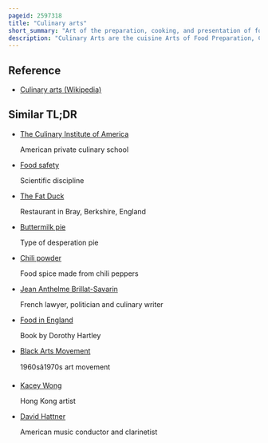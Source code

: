 ```yaml
---
pageid: 2597318
title: "Culinary arts"
short_summary: "Art of the preparation, cooking, and presentation of food"
description: "Culinary Arts are the cuisine Arts of Food Preparation, Cooking, and Presentation of Food, usually in the Form of Meals. People working in this Field especially in Establishments such as Restaurants are commonly called Chefs or Cooks although at its most general the Terms culinary Artist and Culinarian are also used. Table Manners are sometimes referred to as culinary Art."
---
```


## Reference

- [Culinary arts (Wikipedia)](https://en.wikipedia.org/?curid=2597318)

## Similar TL;DR

- [The Culinary Institute of America](/tldr/en/the-culinary-institute-of-america)

  American private culinary school

- [Food safety](/tldr/en/food-safety)

  Scientific discipline

- [The Fat Duck](/tldr/en/the-fat-duck)

  Restaurant in Bray, Berkshire, England

- [Buttermilk pie](/tldr/en/buttermilk-pie)

  Type of desperation pie

- [Chili powder](/tldr/en/chili-powder)

  Food spice made from chili peppers

- [Jean Anthelme Brillat-Savarin](/tldr/en/jean-anthelme-brillat-savarin)

  French lawyer, politician and culinary writer

- [Food in England](/tldr/en/food-in-england)

  Book by Dorothy Hartley

- [Black Arts Movement](/tldr/en/black-arts-movement)

  1960sâ1970s art movement

- [Kacey Wong](/tldr/en/kacey-wong)

  Hong Kong artist

- [David Hattner](/tldr/en/david-hattner)

  American music conductor and clarinetist

